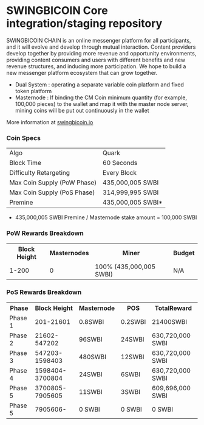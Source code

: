 SWINGBICOIN Core integration/staging repository
=====================================

SWINGBICOIN CHAIN is an online messenger platform for all participants, and it will evolve and develop through mutual interaction. Content providers develop together by providing more revenue and opportunity environments, providing content consumers and users with different benefits and new revenue structures, and inducing more participation. We hope to build a new messenger platform ecosystem that can grow together.
- Dual System : operating a separate variable coin platform and fixed token platform
- Masternode : If binding the CM Coin minimum quantity (for example, 100,000 pieces) to the wallet and map it with the master node server, mining coins will be put out continuously in the wallet

More information at [swingbicoin.io](https://swingbicoin.io) 

### Coin Specs
<table>
<tr><td>Algo</td><td>Quark</td></tr>
<tr><td>Block Time</td><td>60 Seconds</td></tr>
<tr><td>Difficulty Retargeting</td><td>Every Block</td></tr>
<tr><td>Max Coin Supply (PoW Phase)</td><td>435,000,005 SWBI</td></tr>
<tr><td>Max Coin Supply (PoS Phase)</td><td>314,999,995 SWBI</td></tr>
<tr><td>Premine</td><td>435,000,005  SWBI*</td></tr>
</table>

* 435,000,005  SWBI Premine / Masternode stake amount = 100,000 SWBI

### PoW Rewards Breakdown

<table>
<th>Block Height</th><th>Masternodes</th><th>Miner</th><th>Budget</th>
<tr><td>1-200</td><td>0</td><td>100% (435,000,005 SWBI)</td><td>N/A</td></tr>
</table>

### PoS Rewards Breakdown

<table>
<th>Phase</th><th>Block Height</th><th>Masternode</th><th>POS</th><th>TotalReward</th>
<tr><td>Phase 1</td><td>201-21601</td><td>0.8SWBI</td><td>0.2SWBI</td><td>21400SWBI</td></tr>
<tr><td>Phase 2</td><td>21602-547202</td><td>96SWBI</td><td>24SWBI</td><td>630,720,000 SWBI</td></tr>
<tr><td>Phase 3</td><td>547203-1598403</td><td>480SWBI</td><td>12SWBI</td><td>630,720,000 SWBI</td></tr>
<tr><td>Phase 4</td><td>1598404-3700804</td><td>24SWBI</td><td>6SWBI</td><td>630,720,000 SWBI</td></tr>
<tr><td>Phase 5</td><td>3700805-7905605</td><td>11SWBI</td><td>3SWBI</td><td>609,696,000 SWBI</td></tr>
<tr><td>Phase 5</td><td>7905606- </td><td>0 SWBI</td><td>0 SWBI</td><td>0 SWBI</td></tr>
</table>
